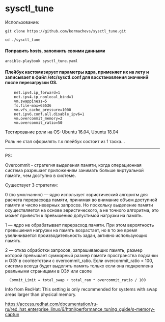 # sysctl_tune


Использование:

    git clone https://github.com/kormachevs/sysctl_tune.git

    cd ./sysctl_tune

#### Поправить hosts, заполнить своими данными

    ansible-playbook sysctl_tune.yaml

#### Плейбук кастомизирует параметры ядра, применяет их на лету и записывает в файл /etc/sysctl.conf для восстановления значений после перезагрузки OS.

        net.ipv4.ip_forward=1
        net.ipv4.ip_nonlocal_bind=1
        vm.swappiness=5
        fs.file-max=65536
        vm.vfs_cache_pressure=1000
        net.ipv6.conf.all.disable_ipv6=1
        vm.overcommit_memory=2
        vm.overcommit_ratio=50
        
Тестирование роли на OS: Ubuntu 16.04, Ubuntu 18.04


Роль не стал оформлять т.к плейбук состоит из 1 таска... 
___
PS: 

Overcommit - стратегия выделения памяти, когда операционная система разрешает приложениям занимать больше виртуальной памяти, чем доступно в системе. 

Существует 3 стратегии: 

 0 (по умолчанию) — ядро использует эвристический алгоритм для расчета перерасхода памяти, принимая во внимание объем доступной памяти и число неверных запросов. Но поскольку выделение памяти осуществляется на основе эвристического, а не точного алгоритма, это может привести к превышению допустимой нагрузки на память.

1 — ядро не обрабатывает перерасход памяти. При этом вероятность превышения нагрузки на память возрастает, но в то же время увеличивается производительность задач, активно использующих память.

2 — отказ обработки запросов, запрашивающих память, размер которой превышает суммарный размер памяти пространства подкачки и ОЗУ в соответствии с overcommit_ratio. Если overcommit_ratio < 100, система всегда будет выделять память только если она подкреплена реальными страницами в ОЗУ или свопе

      Commit_Limit = total_swap + total_ram * overcommit_ratio / 100

Info from RedHat: This setting is only recommended for systems with swap areas larger than physical memory.

https://access.redhat.com/documentation/ru-ru/red_hat_enterprise_linux/6/html/performance_tuning_guide/s-memory-captun

